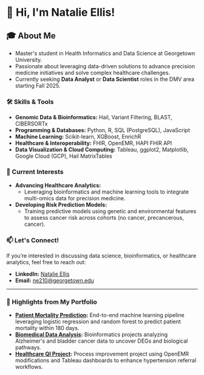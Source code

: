 # 👋 Hi, I'm Natalie Ellis!  

## 🎓 About Me  
- Master's student in Health Informatics and Data Science at Georgetown University.  
- Passionate about leveraging data-driven solutions to advance precision medicine initiatives and solve complex healthcare challenges.  
- Currently seeking **Data Analyst** or **Data Scientist** roles in the DMV area starting Fall 2025.  

### 🛠️ Skills & Tools  
- **Genomic Data & Bioinformatics:** Hail, Variant Filtering, BLAST, CIBERSORTx
- **Programming & Databases:** Python, R, SQL (PostgreSQL), JavaScript
- **Machine Learning:** Scikit-learn, XGBoost, EnrichR
- **Healthcare & Interoperability:** FHIR, OpenEMR, HAPI FHIR API
- **Data Visualization & Cloud Computing:** Tableau, ggplot2, Matplotlib, Google Cloud (GCP), Hail MatrixTables

### 🌟 Current Interests  
- **Advancing Healthcare Analytics:**  
  - Leveraging bioinformatics and machine learning tools to integrate multi-omics data for precision medicine.
- **Developing Risk Prediction Models:**  
  - Training predictive models using genetic and environmental features to assess cancer risk across cohorts (no cancer, precancerous, cancer).   

### 📫 Let's Connect!  
If you’re interested in discussing data science, bioinformatics, or healthcare analytics, feel free to reach out:  
- **LinkedIn:** [Natalie Ellis](https://linkedin.com/in/natalie-ellis2023)  
- **Email:** ne210@georgetown.edu  

---  
### 🚀 Highlights from My Portfolio  
- **[Patient Mortality Prediction](https://github.com/natalierellis/HIDS-Portfolio/tree/main/Patient_Mortality_Prediction):** End-to-end machine learning pipeline leveraging logistic regression and random forest to predict patient mortality within 180 days.  
- **[Biomedical Data Analysis](https://github.com/natalierellis/HIDS-Portfolio/tree/main/Comparative_Genomics_Pipelines):** Bioinformatics projects analyzing Alzheimer's and bladder cancer data to uncover DEGs and biological pathways.  
- **[Healthcare QI Project](https://github.com/natalierellis/HIDS-Portfolio/tree/main/Healthcare_QI_Project):** Process improvement project using OpenEMR modifications and Tableau dashboards to enhance hypertension referral workflows.

